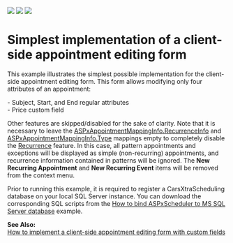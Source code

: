 <!-- default badges list -->
![](https://img.shields.io/endpoint?url=https://codecentral.devexpress.com/api/v1/VersionRange/128547927/18.1.3%2B)
[![](https://img.shields.io/badge/Open_in_DevExpress_Support_Center-FF7200?style=flat-square&logo=DevExpress&logoColor=white)](https://supportcenter.devexpress.com/ticket/details/E3786)
[![](https://img.shields.io/badge/📖_How_to_use_DevExpress_Examples-e9f6fc?style=flat-square)](https://docs.devexpress.com/GeneralInformation/403183)
<!-- default badges end -->
# Simplest implementation of a client-side appointment editing form


<p>This example illustrates the simplest possible implementation for the client-side appointment editing form. This form allows modifying only four attributes of an appointment: </p><p>- Subject, Start, and End regular attributes<br />
- Price custom field</p><p>Other features are skipped/disabled for the sake of clarity. Note that it is necessary to leave the <a href="http://documentation.devexpress.com/#AspNet/DevExpressWebASPxSchedulerASPxAppointmentMappingInfo_RecurrenceInfotopic"><u>ASPxAppointmentMappingInfo.RecurrenceInfo</u></a> and <a href="http://documentation.devexpress.com/#AspNet/DevExpressWebASPxSchedulerASPxAppointmentMappingInfo_Typetopic"><u>ASPxAppointmentMappingInfo.Type</u></a> mappings empty to completely disable the <a href="http://documentation.devexpress.com/#AspNet/CustomDocument3812"><u>Recurrence</u></a> feature. In this case, all pattern appointments and exceptions will be displayed as simple (non-recurring) appointments, and recurrence information contained in patterns will be ignored. The <strong>New Recurring Appointment</strong> and <strong>New Recurring Event</strong> items will be removed from the context menu.</p><p>Prior to running this example, it is required to register a CarsXtraScheduling database on your local SQL Server instance. You can download the corresponding SQL scripts from the <a href="https://www.devexpress.com/Support/Center/p/E215">How to bind ASPxScheduler to MS SQL Server database</a> example.</p><p><strong>See Also:</strong><br />
<a href="https://www.devexpress.com/Support/Center/p/E1547">How to implement a client-side appointment editing form with custom fields</a></p>

<br/>


